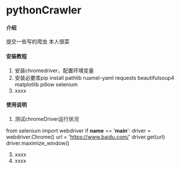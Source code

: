 # pythonCrawler

#### 介绍
提交一些写的爬虫
本人很菜


#### 安装教程

1.  安装chromedriver，配置环境变量
2.  安装必要库pip install pathlib ruamel-yaml requests beautifulsoup4 matplotlib pillow selenium
3.  xxxx

#### 使用说明

1.  测试chromeDriver运行状况
   
  from selenium import webdriver
  if __name__ == '__main__':
      driver = webdriver.Chrome()
      url = 'https://www.baidu.com/'
      driver.get(url)
      driver.maximize_window()

3.  xxxx
4.  xxxx

